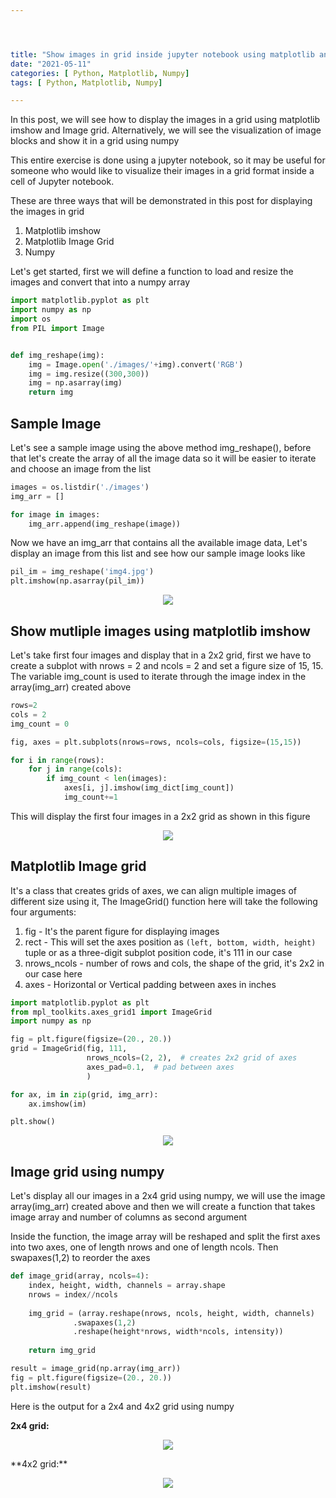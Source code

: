 ```yaml
---




title: "Show images in grid inside jupyter notebook using matplotlib and numpy"
date: "2021-05-11"
categories: [ Python, Matplotlib, Numpy]
tags: [ Python, Matplotlib, Numpy]

---
```


In this post, we will see how to display the images in a grid using matplotlib imshow and Image grid. Alternatively, we will see the visualization of image blocks and show it in a grid using numpy

This entire exercise is done using a jupyter notebook, so it may be useful for someone who would like to visualize their images in a grid format inside a cell of Jupyter notebook. 

These are three ways that will be demonstrated in this post for displaying the images in grid

1. Matplotlib imshow
2. Matplotlib Image Grid
3. Numpy

Let's get started, first we will define a function to load and resize the images and convert that into a numpy array

```python
import matplotlib.pyplot as plt
import numpy as np
import os
from PIL import Image


def img_reshape(img):
    img = Image.open('./images/'+img).convert('RGB')
    img = img.resize((300,300))
    img = np.asarray(img)
    return img
```

## Sample Image

Let's see a sample image using the above method img_reshape(), before that let's create the array of all the image data so it will be easier to iterate and choose an image from the list

```python
images = os.listdir('./images')
img_arr = []

for image in images:
    img_arr.append(img_reshape(image))
```

Now we have an img_arr that contains all the available image data, Let's display an image from this list and see how our sample image looks like

```python
pil_im = img_reshape('img4.jpg')
plt.imshow(np.asarray(pil_im))
```

<p align="center">
  <img src="/images/2021/05/sampleimg.png">
</p>


## Show mutliple images using matplotlib imshow

Let's take first four images and display that in a 2x2 grid, first we have to create a subplot with nrows = 2 and ncols = 2 and set a figure size of 15, 15. The variable img_count is used to iterate through the image index in the array(img_arr) created above

```python
rows=2
cols = 2
img_count = 0

fig, axes = plt.subplots(nrows=rows, ncols=cols, figsize=(15,15))

for i in range(rows):
    for j in range(cols):        
        if img_count < len(images):
            axes[i, j].imshow(img_dict[img_count])
            img_count+=1
```

This will display the first four images in a 2x2 grid as shown in this figure

<p align="center">
  <img src="/images/2021/05/matplotimshow.png">
</p>


## Matplotlib Image grid

It's a class that creates grids of axes, we can align multiple images of different size using it, The ImageGrid() function here will take the following four arguments:

1.  fig - It's the parent figure for displaying images
2. rect - This will set the axes position as `(left, bottom, width, height)` tuple or as a three-digit subplot position code, it's 111 in our case
3. nrows_ncols - number of rows and cols, the shape of the grid, it's 2x2 in our case here
4. axes - Horizontal or Vertical padding between axes in inches

```python
import matplotlib.pyplot as plt
from mpl_toolkits.axes_grid1 import ImageGrid
import numpy as np

fig = plt.figure(figsize=(20., 20.))
grid = ImageGrid(fig, 111, 
                 nrows_ncols=(2, 2),  # creates 2x2 grid of axes
                 axes_pad=0.1,  # pad between axes
                 )

for ax, im in zip(grid, img_arr):
    ax.imshow(im)

plt.show()

```

<p align="center">
  <img src="/images/2021/05/matplotimgrid.png">
</p>


## Image  grid using numpy

Let's display all our images in a 2x4 grid using numpy, we will use the image array(img_arr) created above and then we will create a function that takes image array and number of columns as second argument

Inside the function, the image array will be reshaped and split the first axes into two axes, one of length nrows and one of length ncols. Then swapaxes(1,2) to reorder the axes

```python
def image_grid(array, ncols=4):
    index, height, width, channels = array.shape
    nrows = index//ncols
    
    img_grid = (array.reshape(nrows, ncols, height, width, channels)
              .swapaxes(1,2)
              .reshape(height*nrows, width*ncols, intensity))
    
    return img_grid

result = image_grid(np.array(img_arr))
fig = plt.figure(figsize=(20., 20.))
plt.imshow(result)
```

Here is the output for a 2x4 and 4x2 grid using numpy

**2x4 grid:**

<p align="center">
  <img src="/images/2021/05/numpygrid.png">
</p>
**4x2 grid:**

<p align="center">
  <img src="/images/2021/05/numpygrid_2x2.png">
</p>

